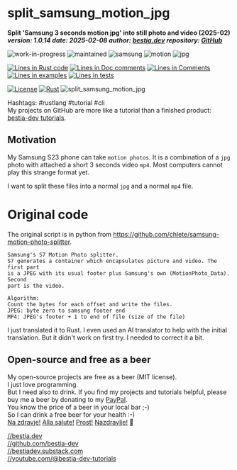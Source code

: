 [//]: # (auto_md_to_doc_comments segment start A)

# split_samsung_motion_jpg

[//]: # (auto_cargo_toml_to_md start)

**Split 'Samsung 3 seconds motion jpg' into still photo and video (2025-02)**  
***version: 1.0.14 date: 2025-02-08 author: [bestia.dev](https://bestia.dev) repository: [GitHub](https://github.com/bestia-dev/split_samsung_motion_jpg)***

 ![work-in-progress](https://img.shields.io/badge/work_in_progress-yellow)
 ![maintained](https://img.shields.io/badge/maintained-green)
 ![samsung](https://img.shields.io/badge/samsung-orange)
 ![motion](https://img.shields.io/badge/motion-orange)
 ![jpg](https://img.shields.io/badge/jpg-orange)

[//]: # (auto_cargo_toml_to_md end)

[//]: # (auto_lines_of_code start)
[![Lines in Rust code](https://img.shields.io/badge/Lines_in_Rust-80-green.svg)](https://github.com/bestia-dev/split_samsung_motion_jpg/)
[![Lines in Doc comments](https://img.shields.io/badge/Lines_in_Doc_comments-5-blue.svg)](https://github.com/bestia-dev/split_samsung_motion_jpg/)
[![Lines in Comments](https://img.shields.io/badge/Lines_in_comments-17-purple.svg)](https://github.com/bestia-dev/split_samsung_motion_jpg/)
[![Lines in examples](https://img.shields.io/badge/Lines_in_examples-0-yellow.svg)](https://github.com/bestia-dev/split_samsung_motion_jpg/)
[![Lines in tests](https://img.shields.io/badge/Lines_in_tests-0-orange.svg)](https://github.com/bestia-dev/split_samsung_motion_jpg/)

[//]: # (auto_lines_of_code end)

  [![License](https://img.shields.io/badge/license-MIT-blue.svg)](https://github.com/bestia-dev/split_samsung_motion_jpg/blob/main/LICENSE)
  [![Rust](https://github.com/bestia-dev/split_samsung_motion_jpg/workflows/rust_fmt_auto_build_test/badge.svg)](https://github.com/bestia-dev/split_samsung_motion_jpg/)
 ![split_samsung_motion_jpg](https://bestia.dev/webpage_hit_counter/get_svg_image/1649120701.svg)

Hashtags: #rustlang #tutorial #cli  
My projects on GitHub are more like a tutorial than a finished product: [bestia-dev tutorials](https://github.com/bestia-dev/tutorials_rust_wasm).

## Motivation

My Samsung S23 phone can take `motion photos`. It is a combination of a `jpg` photo with attached a short 3 seconds video `mp4`. Most computers cannot play this strange format yet.

I want to split these files into a normal `jpg` and a normal `mp4` file.

# Original code

The original script is in python from <https://github.com/chlete/samsung-motion-photo-splitter>.

```original
Samsung's S7 Motion Photo splitter.
S7 generates a container which encapsulates picture and video. The first part
is a JPEG with its usual footer plus Samsung's own (MotionPhoto_Data). Second
part is the video.

Algorithm:
Count the bytes for each offset and write the files.
JPEG: byte zero to samsung footer end
MP4: JPEG's footer + 1 to end of file (size of the file)
```

I just translated it to Rust. I even used an AI translator to help with the initial translation. But it didn't work on first try. I needed to correct it a bit.

## Open-source and free as a beer

My open-source projects are free as a beer (MIT license).  
I just love programming.  
But I need also to drink. If you find my projects and tutorials helpful, please buy me a beer by donating to my [PayPal](https://paypal.me/LucianoBestia).  
You know the price of a beer in your local bar ;-)  
So I can drink a free beer for your health :-)  
[Na zdravje!](https://translate.google.com/?hl=en&sl=sl&tl=en&text=Na%20zdravje&op=translate) [Alla salute!](https://dictionary.cambridge.org/dictionary/italian-english/alla-salute) [Prost!](https://dictionary.cambridge.org/dictionary/german-english/prost) [Nazdravlje!](https://matadornetwork.com/nights/how-to-say-cheers-in-50-languages/) 🍻

[//bestia.dev](https://bestia.dev)  
[//github.com/bestia-dev](https://github.com/bestia-dev)  
[//bestiadev.substack.com](https://bestiadev.substack.com)  
[//youtube.com/@bestia-dev-tutorials](https://youtube.com/@bestia-dev-tutorials)  

[//]: # (auto_md_to_doc_comments segment end A)
